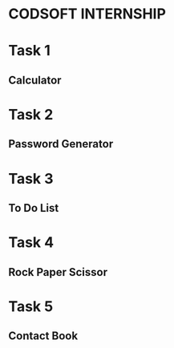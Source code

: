 # CODSOFT INTERNSHIP
# Task 1
## Calculator
# Task 2
## Password Generator
# Task 3
## To Do List
# Task 4
## Rock Paper Scissor
# Task 5
## Contact Book
